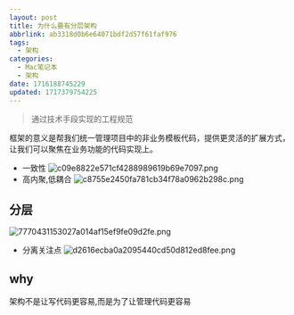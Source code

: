 ```yaml
---
layout: post
title: 为什么要有分层架构
abbrlink: ab3318d0b6e64071bdf2d57f61faf976
tags:
  - 架构
categories:
  - Mac笔记本
  - 架构
date: 1716188745229
updated: 1717379754225
---
```


> 通过技术手段实现的工程规范

框架的意义是帮我们统一管理项目中的非业务模板代码，提供更灵活的扩展方式，让我们可以聚焦在业务功能的代码实现上。

- 一致性
  ![c09e8822e571cf4288989619b69e7097.png](/resources/60fad5b2b4b343f4a5aeac78a51a4c95.png)
- 高内聚,低耦合
  ![c8755e2450fa781cb34f78a0962b298c.png](/resources/193378f563894a55966edcb38397a08e.png)

## 分层

![7770431153027a014af15ef9fe09d2fe.png](/resources/40c1dcd3f9f94cb29aafcb1c5c4c7790.png)

- 分离关注点
  ![d2616ecba0a2095440cd50d812ed8fee.png](/resources/981aa8d2652d4705856e7e0aa3f43bdd.png)

## why

架构不是让写代码更容易,而是为了让管理代码更容易

